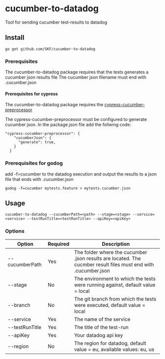 # cucumber-to-datadog
Tool for sending cucumber test-results to datadog

## Install

    go get github.com/SKF/cucumber-to-datadog
    
### Prerequisites
The cucumber-to-datadog package requires that the tests generates a cucumber json results file
The cucumber json filename must end with .cucumber.json

#### Prerequisites for cypress
The cucumber-to-datadog package requires the [cypress-cucumber-preprocessor](https://github.com/TheBrainFamily/cypress-cucumber-preprocessor/blob/master/README.md)

The cypress-cucumber-preprocessor must be configured to generate cucumber json.
In the package.json file add the follwing code:
```
"cypress-cucumber-preprocessor": {
    "cucumberJson": {
      "generate": true,
    }
  }
```

### Prerequisites for godog
add -f=cucumber to the datadog execution and output the results to a json file that ends with .cucumber.json
```
godog -f=cucumber mytests.feature > mytests.cucumber.json
```


## Usage

    cucumber-to-datadog --cucumberPath=<path> --stage=<stage> --service=<service> --testRunTitle=<testRunTitle> --apiKey=<apiKey>

### Options
Option | Required | Description
--------------- | -------- | -------------
--cucumberPath | Yes | The folder where the cucumber .json results are located. The cucmber result files must end with .cucumber.json
--stage| No | The environment to which the tests were running against, default value = local
--branch | No | The git branch from which the tests were executed, default value = local
--service | Yes | The name of the service
--testRunTitle | Yes | The title of the test-run
--apiKey | Yes | Your datadog api key
--region | No | The region for datadog, default value = eu, available values: eu, us